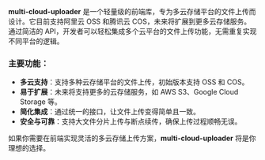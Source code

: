 
**multi-cloud-uploader** 是一个轻量级的前端库，专为多云存储平台的文件上传而设计。它目前支持阿里云 OSS 和腾讯云 COS，未来将扩展到更多云存储服务。通过简洁的 API，开发者可以轻松集成多个云平台的文件上传功能，无需重复实现不同平台的逻辑。

### 主要功能：
- **多云支持**：支持多种云存储平台的文件上传，初始版本支持 OSS 和 COS。
- **易于扩展**：未来将支持更多的云存储服务，如 AWS S3、Google Cloud Storage 等。
- **简化集成**：通过统一的接口，让文件上传变得简单且一致。
- **安全与可靠**：支持大文件分片上传与断点续传，确保上传过程顺畅无误。

如果你需要在前端实现灵活的多云存储上传方案，**multi-cloud-uploader** 将是你理想的选择。
